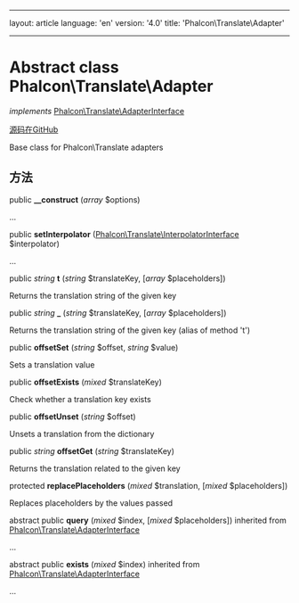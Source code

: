 * * *

layout: article language: 'en' version: '4.0' title: 'Phalcon\Translate\Adapter'

* * *

# Abstract class **Phalcon\Translate\Adapter**

*implements* [Phalcon\Translate\AdapterInterface](/4.0/en/api/Phalcon_Translate_AdapterInterface)

<a href="https://github.com/phalcon/cphalcon/tree/v4.0.0/phalcon/translate/adapter.zep" class="btn btn-default btn-sm">源码在GitHub</a>

Base class for Phalcon\Translate adapters

## 方法

public **__construct** (*array* $options)

...

public **setInterpolator** ([Phalcon\Translate\InterpolatorInterface](/4.0/en/api/Phalcon_Translate_InterpolatorInterface) $interpolator)

...

public *string* **t** (*string* $translateKey, [*array* $placeholders])

Returns the translation string of the given key

public *string* **_** (*string* $translateKey, [*array* $placeholders])

Returns the translation string of the given key (alias of method 't')

public **offsetSet** (*string* $offset, *string* $value)

Sets a translation value

public **offsetExists** (*mixed* $translateKey)

Check whether a translation key exists

public **offsetUnset** (*string* $offset)

Unsets a translation from the dictionary

public *string* **offsetGet** (*string* $translateKey)

Returns the translation related to the given key

protected **replacePlaceholders** (*mixed* $translation, [*mixed* $placeholders])

Replaces placeholders by the values passed

abstract public **query** (*mixed* $index, [*mixed* $placeholders]) inherited from [Phalcon\Translate\AdapterInterface](/4.0/en/api/Phalcon_Translate_AdapterInterface)

...

abstract public **exists** (*mixed* $index) inherited from [Phalcon\Translate\AdapterInterface](/4.0/en/api/Phalcon_Translate_AdapterInterface)

...